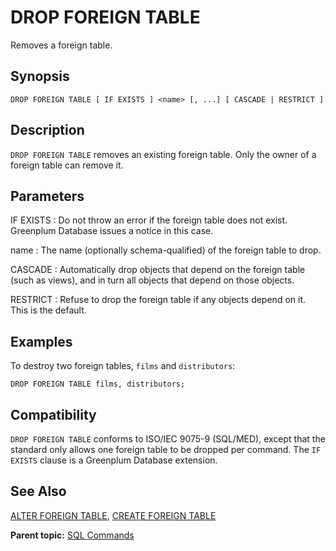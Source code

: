 # DROP FOREIGN TABLE 

Removes a foreign table.

## Synopsis 

``` {#sql_command_synopsis}
DROP FOREIGN TABLE [ IF EXISTS ] <name> [, ...] [ CASCADE | RESTRICT ]
```

## Description 

`DROP FOREIGN TABLE` removes an existing foreign table. Only the owner of a foreign table can remove it.

## Parameters 

IF EXISTS
:   Do not throw an error if the foreign table does not exist. Greenplum Database issues a notice in this case.

name
:   The name \(optionally schema-qualified\) of the foreign table to drop.

CASCADE
:   Automatically drop objects that depend on the foreign table \(such as views\), and in turn all objects that depend on those objects.

RESTRICT
:   Refuse to drop the foreign table if any objects depend on it. This is the default.

## Examples 

To destroy two foreign tables, `films` and `distributors`:

```
DROP FOREIGN TABLE films, distributors;
```

## Compatibility 

`DROP FOREIGN TABLE` conforms to ISO/IEC 9075-9 \(SQL/MED\), except that the standard only allows one foreign table to be dropped per command. The `IF EXISTS` clause is a Greenplum Database extension.

## See Also 

[ALTER FOREIGN TABLE](ALTER_FOREIGN_TABLE.html), [CREATE FOREIGN TABLE](CREATE_FOREIGN_TABLE.html)

**Parent topic:** [SQL Commands](../sql_commands/sql_ref.html)

